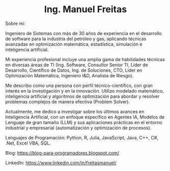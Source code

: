 <h1 align="center"><b>Ing. Manuel Freitas </b></h1>

Sobre mí:
  
Ingeniero de Sistemas con más de 30 años de experiencia en el desarrollo de software para la industria del petróleo y gas, aplicando técnicas avanzadas en optimización matemática, estadística, simulación e inteligencia artificial. 

Mi experiencia profesional incluye una amplia gama de habilidades técnicas en diversas áreas de TI (Ing. Software, Consultor Senior TI, Líder de Desarrollo, Científico de Datos, Ing. de Soluciones, CTO, Líder en Optimización Matemática, Ingeniero I&D, Analista de Riesgo).

Me describo como una persona con perfil técnico-científico, con gran interés en la investigación y en la innovación. Utilizo modelado matemático, inteligencia artificial y algoritmos de optimización para abordar y resolver problemas complejos de manera efectiva (Problem Solver).

Actualmente, me dedico a investigar sobre los últimos avances en Inteligencia Artificial, con un enfoque específico en Agentes IA, Modelos de Lenguaje de gran tamaño (LLM) y sus aplicaciones prácticas en el entorno industrial y empresarial (automatización y optimización de procesos).

Lenguajes de Programación:
Python, R, Julia, JavaScript, Java, C++, C#, .Net, Excel VBA, SQL.

Blog: 
https://blog-para-programadores.blogspot.com/

LinkedIn:
https://www.linkedin.com/in/freitasmanuel/
